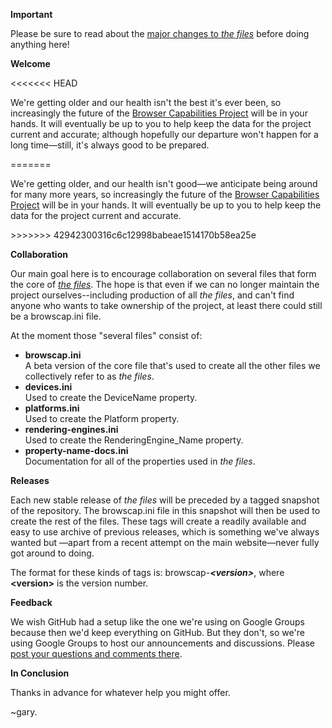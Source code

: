 <p><b>Important</b></p>
<p>Please be sure to read about the <a href="https://groups.google.com/d/msg/browscap/kM8NWmmjqh8/IlZ8DkIwEqYJ" title="Part 1: Improving Mobile Device Recognition Accuracy">major changes to <i>the files</i></a> before doing anything here!</p>

<p><b>Welcome</b></p>
<<<<<<< HEAD
<p>We're getting older and our health isn't the best it's ever been, so increasingly the future of the <a href="https://browsers.garykeith.com" title="Visit the &quot;Browser Capabilities Project&quot; website.">Browser Capabilities Project</a> will be in your hands. It will eventually be up to you to help keep the data for the project current and accurate; although hopefully our departure won't happen for a long time&mdash;still, it's always good to be prepared.</p>
=======

<p>We're getting older, and our health isn't good&mdash;we anticipate being around for many more years, so increasingly the future of the <a href="https://browsers.garykeith.com" title="Browser Capabilities Project -> Home">Browser Capabilities Project</a> will be in your hands. It will eventually be up to you to help keep the data for the project current and accurate.</p>
>>>>>>> 42942300316c6c12998babeae1514170b58ea25e

<p><b>Collaboration</b></p>
<p>Our main goal here is to encourage collaboration on several files that form the core of <a href="https://browsers.garykeith.com/terms#the-files" title="View our definition of the term, &quot;the files.&quot;"><i>the files</i></a>. The hope is that even if we can no longer maintain the project ourselves--including production of all <i>the files</i>, and can't find anyone who wants to take ownership of the project, at least there could still be a browscap.ini file.</p>
<p>At the moment those "several files" consist of:</p>
<ul>
<li><b>browscap.ini</b><br>A beta version of the core file that's used to create all the other files we collectively refer to as <i>the files</i>.</li>
<li><b>devices.ini</b><br>Used to create the DeviceName property.</li>
<li><b>platforms.ini</b><br>Used to create the Platform property.</li>
<li><b>rendering-engines.ini</b><br>Used to create the RenderingEngine_Name property.</li>
<li><b>property-name-docs.ini</b><br>Documentation for all of the properties used in <i>the files</i>.</li>
</ul>

<p><b>Releases</b></p>
<p>Each new stable release of <i>the files</i> will be preceded by a tagged snapshot of the repository. The browscap.ini file in this snapshot will then be used to create the rest of <span class="bcp_the-files">the files</span>. These tags will create a readily available and easy to use archive of previous releases, which is something we've always wanted but &mdash;apart from a recent attempt on the main website&mdash;never fully got around to doing.</p>
<p>The format for these kinds of tags is: browscap-<b><i>&lt;version&gt;</i></b>, where <b>&lt;version&gt;</b> is the version number.</p>

<p><b>Feedback</b></p>
<p>We wish GitHub had a setup like the one we're using on Google Groups because then we'd keep everything on GitHub. But they don't, so we're using Google Groups to host our announcements and discussions. Please <a href="https://groups.google.com/d/forum/browscap" title="Visit our Google Groups discussion page for project announcements, questions, and discussions.">post your questions and comments there</a>.</p>

<p><b>In Conclusion</b></p>
<p>Thanks in advance for whatever help you might offer.</p>
<p>~gary.</p>
